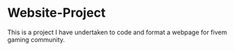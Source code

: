 # Website-Project

This is a project I have undertaken to code and format a webpage for fivem gaming community.
